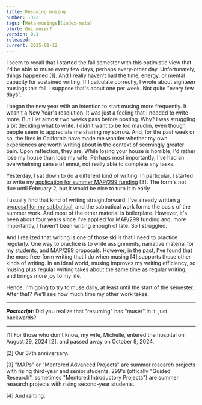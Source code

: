 ```yaml
---
title: Resuming musing
number: 1322
tags: [Meta-musings](index-meta)
blurb: Gni muser?
version: 0.1
released: 
current: 2025-01-12
---
```

I seem to recall that I started the fall semester with this optimistic view that I'd be able to muse every few days, perhaps every-other day. Unfortunately, things happened [1]. And I really haven't had the time, energy, or mental capacity for sustained writing. If I calculate correctly, I wrote about eighteen musings this fall. I suppose that's about one per week. Not quite "every few days".

I began the new year with an intention to start musing more frequently. It wasn't a New Year's resolution. It was just a feeling that I needed to write more. But I let almost two weeks pass before posting. Why? I was struggling a bit deciding what to write. I didn't want to be too maudlin, even though people seem to appreciate me sharing my sorrow. And, for the past week or so, the fires in California have made me wonder whether my own experiences are worth writing about in the context of seemingly greater pain. Upon reflection, they are. While losing your house is horrible, I'd rather lose my house than lose my wife. Perhaps most importantly, I've had an overwhelming sense of ennui, not really able to complete any tasks.

Yesterday, I sat down to do a different kind of writing. In particular, I started to write my [application for summer MAP/299 funding](https://grinnell.co1.qualtrics.com/jfe/form/SV_blKyn1KlBe7YEYd) [3]. The form's not due until February 2, but it would be nice to turn it in early.

I usually find that kind of writing straightforward. I've already written [a proposal for my sabbatical](sabbatical-planning-2024-08-04), and the sabbatical work forms the basis of the summer work. And most of the other material is boilerplate. However, it's been about four years since I've applied for MAP/299 funding and, more importantly, I haven't been writing enough of late. So I struggled.

And I realized that writing is one of those skills that I need to practice regularly. One way to practice is to write assignments, narrative material for my students, and MAP/299 proposals. However, in the past, I've found that the more free-form writing that I do when musing [4] supports those other kinds of writing. In an ideal world, musing improves my writing efficiency, so musing plus regular writing takes about the same time as regular writing, and brings more joy to my life.

Hence, I'm going to try to muse daily, at least until the start of the semester. After that? We'll see how much time my other work takes.

---

**_Postscript_**: Did you realize that "resuming" has "muser" in it, just backwards?

---

[1] For those who don't know, my wife, Michelle, entered the hospital on August 29, 2024 [2]. and passed away on October 8, 2024.

[2] Our 37th anniversary.

[3] "MAPs" or "Mentored Advanced Projects" are summer research projects with rising third-year and senior students. 299's (offically "Guided Research", sometimes "Mentored Introductory Projects") are summer research projects with rising second-year students.

[4] And ranting.
